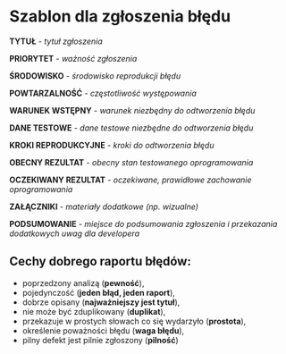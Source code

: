 # Szablon dla zgłoszenia błędu
**TYTUŁ** - _tytuł zgłoszenia_

**PRIORYTET** - _ważność zgłoszenia_

**ŚRODOWISKO** - _środowisko reprodukcji błędu_

**POWTARZALNOŚĆ** - _częstotliwość występowania_

**WARUNEK WSTĘPNY** - _warunek niezbędny do odtworzenia błędu_

**DANE TESTOWE** - _dane testowe niezbędne do odtworzenia błędu_

**KROKI REPRODUKCYJNE** - _kroki do odtworzenia błędu_

**OBECNY REZULTAT** - _obecny stan testowanego oprogramowania_

**OCZEKIWANY REZULTAT** - _oczekiwane, prawidłowe zachowanie oprogramowania_

**ZAŁĄCZNIKI** - _materiały dodatkowe (np. wizualne)_

**PODSUMOWANIE** - _miejsce do podsumowania zgłoszenia i przekazania dodatkowych uwag dla developera_

## Cechy dobrego raportu błędów:

- poprzedzony analizą (**pewność**),
- pojedynczość (**jeden błąd, jeden raport**),
- dobrze opisany (**najważniejszy jest tytuł**),
- nie może być zduplikowany (**duplikat**),
- przekazuje w prostych słowach co się wydarzyło (**prostota**),
- określenie poważności błędu (**waga błędu**),
- pilny defekt jest pilnie zgłoszony (**pilność**)
